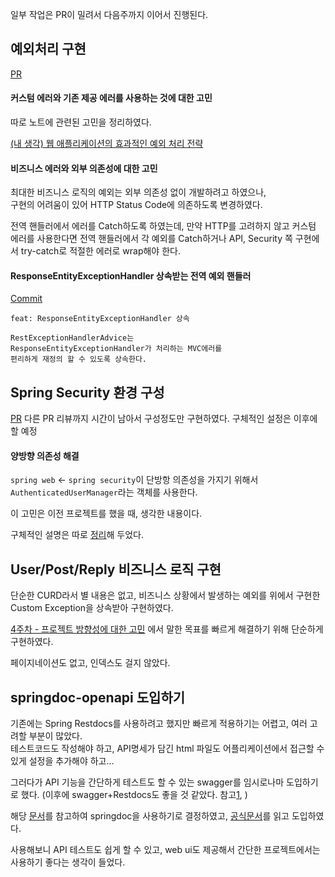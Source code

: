
일부 작업은 PR이 밀려서 다음주까지 이어서 진행된다.

## 예외처리 구현

[PR](https://github.com/f-lab-edu/celog/pull/17)
#### 커스텀 에러와 기존 제공 에러를 사용하는 것에 대한 고민

따로 노트에 관련된 고민을 정리하였다.

[(내 생각) 웹 애플리케이션의 효과적인 예외 처리 전략](notes/Spring/(내%20생각)%20웹%20애플리케이션의%20효과적인%20예외%20처리%20전략.md)

#### 비즈니스 에러와 외부 의존성에 대한 고민

최대한 비즈니스 로직의 예외는 외부 의존성 없이 개발하려고 하였으나,   
구현의 어려움이 있어 HTTP Status Code에 의존하도록 변경하였다.

전역 핸들러에서 에러를 Catch하도록 하였는데, 만약 HTTP를 고려하지 않고 커스텀 에러를 사용한다면 전역 핸들러에서 각 예외를 Catch하거나 API, Security 쪽 구현에서 try-catch로 적절한 에러로 wrap해야 한다.

#### ResponseEntityExceptionHandler 상속받는 전역 예외 핸들러
[Commit](https://github.com/f-lab-edu/celog/pull/17/commits/6f253075cedaca072a57aaac88e9cadfd70a908c)

```
feat: ResponseEntityExceptionHandler 상속

RestExceptionHandlerAdvice는
ResponseEntityExceptionHandler가 처리하는 MVC에러를
편리하게 재정의 할 수 있도록 상속한다.
```

## Spring Security 환경 구성
[PR](https://github.com/f-lab-edu/celog/pull/17)
다른 PR 리뷰까지 시간이 남아서 구성정도만 구현하였다. 구체적인 설정은 이후에 할 예정
#### 양방향 의존성 해결

`spring web` <- `spring security`이 단방항 의존성을 가지기 위해서 `AuthenticatedUserManager`라는 객체를 사용한다.

이 고민은 이전 프로젝트를 했을 때, 생각한 내용이다. 

구체적인 설명은 따로 [정리](https://jun-develop.tistory.com/2)해 두었다.

## User/Post/Reply 비즈니스 로직 구현

단순한 CURD라서 별 내용은 없고, 
비즈니스 상황에서 발생하는 예외를 위에서 구현한 Custom Exception을 상속받아 구현하였다.

[4주차 - 프로젝트 방향성에 대한 고민](flab/week4/4주차%20-%20프로젝트%20방향성에%20대한%20고민.md) 에서 말한 목표를 빠르게 해결하기 위해 단순하게 구현하였다.

페이지네이션도 없고, 인덱스도 걸지 않았다.

## springdoc-openapi 도입하기

기존에는 Spring Restdocs를 사용하려고 했지만 빠르게 적용하기는 어렵고, 여러 고려할 부분이 많았다.     
테스트코드도 작성해야 하고, API명세가 담긴 html 파일도 어플리케이션에서 접근할 수 있게 설정을 추가해야 하고...

그러다가 API 기능을 간단하게 테스트도 할 수 있는 swagger를 임시로나마 도입하기로 했다. (이후에 swagger+Restdocs도 좋을 것 같았다. 참고[1](https://tech.kakaopay.com/post/openapi-documentation/), )

해당 [문서](https://helloworld.kurly.com/blog/spring-rest-docs-guide/#%EC%8A%A4%EC%9B%A8%EA%B1%B0swagger%EB%8A%94-%EC%9A%B4%EC%98%81%EC%BD%94%EB%93%9C%EC%97%90-%EC%B9%A8%ED%88%AC%EC%A0%81%EC%9D%B4%EB%8B%A4%EA%B7%B8%EB%9E%98%EC%84%9C-%EC%8B%AB%EB%8B%A4)를 참고하여 springdoc을 사용하기로 결정하였고, [공식문서](https://springdoc.org/)를 읽고 도입하였다.

사용해보니 API 테스트도 쉽게 할 수 있고, web ui도 제공해서 간단한 프로젝트에서는 사용하기 좋다는 생각이 들었다.





